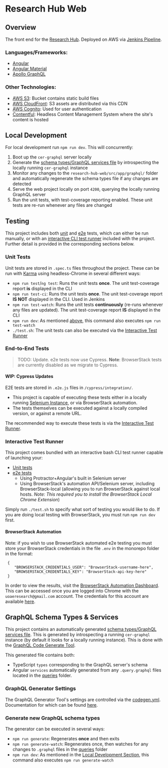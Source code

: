 # Research Hub Web

## Overview
The front end for the [Research Hub](https://research-hub.auckland.ac.nz/). Deployed on AWS via [Jenkins Pipeline](../Jenkinsfile).

### Languages/Frameworks:
* [Angular](https://angular.io/)
* [Angular Material](https://material.angular.io/)
* [Apollo GraphQL](http://apollographql.com/)

### Other Technologies:
* [AWS S3](https://aws.amazon.com/s3/): Bucket contains static build files
* [AWS CloudFront](https://aws.amazon.com/cloudfront/): S3 assets are distributed via this CDN
* [AWS Cognito](https://aws.amazon.com/cognito/): Used for user authentication
* [Contentful](https://contentful.com/): Headless Content Management System where the site's content is hosted

## Local Development

For local development run `npm run dev`. This will concurrently:

1. Boot up the `cer-graphql` server locally
2. Generate the [schema types/GraphQL services file](./src/app/graphql/schema.ts) by introspecting the locally running `cer-graphql` instance
3. Monitor any changes to the `research-hub-web/src/app/graphql/` folder and automatically regenerate the schema types file if any changes are detected
4. Serve the web project locally on port `4200`, querying the locally running GraphQL server
5. Run the unit tests, with test-coverage reporting enabled. These unit tests are re-run whenever any files are changed

## Testing
This project includes both [unit](#unit-tests) and [e2e](#end-to-end-tests) tests, which can either be run manually, or with an [interactive CLI test runner](./test.sh) included with the project. Further detail is provided in the corresponding sections below.

### Unit Tests
Unit tests are stored in `.spec.ts` files throughout the project. These can be run with [Karma](https://karma-runner) using headless-Chrome in several different ways:

* `npm run test`/`ng test`: Runs the unit tests **once**. The unit test-coverage report **is** displayed in the CLI
* `npm run test-ci`: Runs the unit tests **once**. The unit test-coverage report **IS NOT** displayed in the CLI. Used in Jenkins
* `npm run test-watch`: Runs the unit tests **continuously** (re-runs whenever any files are updated). The unit test-coverage report **IS** displayed in the CLI
* `npm run dev`: As mentioned [above](#local-development), this command also executes `npm run test-watch`
* `./test.sh`: The unit tests can also be executed via the [Interactive Test Runner](#interactive-test-runner)

### End-to-End Tests
> TODO: Update. e2e tests now use Cypress. **Note**: BrowserStack tests are currently disabled as we migrate to Cypress.

#### WIP: Cypress Updates
E2E tests are stored in `.e2e.js` files in `/cypress/integration/`.

* This project is capable of executing these tests either in a locally running [Selenium Instance](https://www.selenium.dev/), or via BrowserStack automation.
* The tests themselves can be executed against a locally compiled version, or against a remote URL. 

The recommended way to execute these tests is via the [Interactive Test Runner](#interactive-test-runner).

### Interactive Test Runner
This project comes bundled with an interactive bash CLI test runner capable of launching your:
 * [Unit tests](#unit-tests)
 * [e2e tests](#end-to-end-tests)
    * Using Protractor+Angular's built in Selenium server
    * Using BrowserStack's automation API/Selenium server, including BrowserStack-local (allowing you to run BrowserStack against local hosts. *Note: This required you to install the BrowserStack Local Chrome Extension*)

Simply run `./test.sh` to specify what sort of testing you would like to do. If you are doing local testing with BrowserStack, you must run `npm run dev` first.
 
#### BrowserStack Automation
Note: if you wish to use BrowserStack automated e2e testing you must store your BrowserStack credentials in the file `.env` in the monorepo folder in the format:

```
 {
    "BROWSERSTACK_CREDENTIALS_USER": "BrowserStack-username-here",
    "BROWSERSTACK_CREDENTIALS_KEY": "BrowserStack-api-key-here"
 }
```

In order to view the results, visit the [BrowserStack Automation Dashboard](https://automate.browserstack.com/dashboard). This can be accessed once you are logged into Chrome with the `uoaeresearch@gmail.com` account. The credentials for this account are available [here](https://secretserver.auckland.ac.nz/secretserver/SecretView.aspx?secretid=24118).

## GraphQL Schema Types & Services
This project contains an automatically generated [schema types/GraphQL services file](./src/app/graphql/schema.ts). This is generated by introspecting a running `cer-graphql` instance (by default it looks for a locally running instance). This is done with the [GraphQL Code Generate Tool](http://graphql-code-generator.com/).

This generated file contains both:
* TypeScript `types` corresponding to the GraphQL server's schema
* Angular `services` automatically generated from any `.query.graphql` files located in the [queries](./src/app/graphql/queries/) folder.

### GraphQL Generator Settings
The GraphQL Generator Tool's settings are controlled via the [codegen.yml](./codegen.yml). Documentation for which can be found [here](https://graphql-code-generator.com/docs/plugins/typescript-apollo-angular).

### Generate new GraphQL schema types

The generator can be executed in several ways:

* `npm run generate`: Regenerates **once** and then exits
* `npm run generate-watch`: Regenerates once, then watches for any changes to `.graphql` files in the [queries](./src/app/graphql/queries/) folder
* `npm run dev`: As mentioned in the [Local Development Section](#local-development), this command also executes `npm run generate-watch`